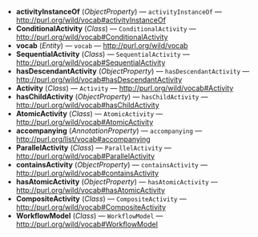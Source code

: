 - **activityInstanceOf** (*ObjectProperty*) — `activityInstanceOf` — <http://purl.org/wild/vocab#activityInstanceOf>
  <span class='search-tokens' style='display:none'>activity Instance Of activity instance of activityInstanceOf activityinstanceof http://purl.org/wild/vocab#activity Instance Of http://purl.org/wild/vocab#activity instance of http://purl.org/wild/vocab#activityInstanceOf http://purl.org/wild/vocab#activityinstanceof</span>
- **ConditionalActivity** (*Class*) — `ConditionalActivity` — <http://purl.org/wild/vocab#ConditionalActivity>
  <span class='search-tokens' style='display:none'>Conditional Activity ConditionalActivity conditional activity conditionalactivity http://purl.org/wild/vocab# Conditional Activity http://purl.org/wild/vocab# conditional activity http://purl.org/wild/vocab#ConditionalActivity http://purl.org/wild/vocab#conditionalactivity</span>
- **vocab** (*Entity*) — `vocab` — <http://purl.org/wild/vocab>
  <span class='search-tokens' style='display:none'>http://purl.org/wild/vocab vocab</span>
- **SequentialActivity** (*Class*) — `SequentialActivity` — <http://purl.org/wild/vocab#SequentialActivity>
  <span class='search-tokens' style='display:none'>Sequential Activity SequentialActivity http://purl.org/wild/vocab# Sequential Activity http://purl.org/wild/vocab# sequential activity http://purl.org/wild/vocab#SequentialActivity http://purl.org/wild/vocab#sequentialactivity sequential activity sequentialactivity</span>
- **hasDescendantActivity** (*ObjectProperty*) — `hasDescendantActivity` — <http://purl.org/wild/vocab#hasDescendantActivity>
  <span class='search-tokens' style='display:none'>has Descendant Activity has descendant activity hasDescendantActivity hasdescendantactivity http://purl.org/wild/vocab#has Descendant Activity http://purl.org/wild/vocab#has descendant activity http://purl.org/wild/vocab#hasDescendantActivity http://purl.org/wild/vocab#hasdescendantactivity</span>
- **Activity** (*Class*) — `Activity` — <http://purl.org/wild/vocab#Activity>
  <span class='search-tokens' style='display:none'>Activity activity http://purl.org/wild/vocab# Activity http://purl.org/wild/vocab# activity http://purl.org/wild/vocab#Activity http://purl.org/wild/vocab#activity</span>
- **hasChildActivity** (*ObjectProperty*) — `hasChildActivity` — <http://purl.org/wild/vocab#hasChildActivity>
  <span class='search-tokens' style='display:none'>has Child Activity has child activity hasChildActivity haschildactivity http://purl.org/wild/vocab#has Child Activity http://purl.org/wild/vocab#has child activity http://purl.org/wild/vocab#hasChildActivity http://purl.org/wild/vocab#haschildactivity</span>
- **AtomicActivity** (*Class*) — `AtomicActivity` — <http://purl.org/wild/vocab#AtomicActivity>
  <span class='search-tokens' style='display:none'>Atomic Activity AtomicActivity atomic activity atomicactivity http://purl.org/wild/vocab# Atomic Activity http://purl.org/wild/vocab# atomic activity http://purl.org/wild/vocab#AtomicActivity http://purl.org/wild/vocab#atomicactivity</span>
- **accompanying** (*AnnotationProperty*) — `accompanying` — <http://purl.org/list/vocab#accompanying>
  <span class='search-tokens' style='display:none'>accompanying http://purl.org/list/vocab#accompanying</span>
- **ParallelActivity** (*Class*) — `ParallelActivity` — <http://purl.org/wild/vocab#ParallelActivity>
  <span class='search-tokens' style='display:none'>Parallel Activity ParallelActivity http://purl.org/wild/vocab# Parallel Activity http://purl.org/wild/vocab# parallel activity http://purl.org/wild/vocab#ParallelActivity http://purl.org/wild/vocab#parallelactivity parallel activity parallelactivity</span>
- **containsActivity** (*ObjectProperty*) — `containsActivity` — <http://purl.org/wild/vocab#containsActivity>
  <span class='search-tokens' style='display:none'>contains Activity contains activity containsActivity containsactivity http://purl.org/wild/vocab#contains Activity http://purl.org/wild/vocab#contains activity http://purl.org/wild/vocab#containsActivity http://purl.org/wild/vocab#containsactivity</span>
- **hasAtomicActivity** (*ObjectProperty*) — `hasAtomicActivity` — <http://purl.org/wild/vocab#hasAtomicActivity>
  <span class='search-tokens' style='display:none'>has Atomic Activity has atomic activity hasAtomicActivity hasatomicactivity http://purl.org/wild/vocab#has Atomic Activity http://purl.org/wild/vocab#has atomic activity http://purl.org/wild/vocab#hasAtomicActivity http://purl.org/wild/vocab#hasatomicactivity</span>
- **CompositeActivity** (*Class*) — `CompositeActivity` — <http://purl.org/wild/vocab#CompositeActivity>
  <span class='search-tokens' style='display:none'>Composite Activity CompositeActivity composite activity compositeactivity http://purl.org/wild/vocab# Composite Activity http://purl.org/wild/vocab# composite activity http://purl.org/wild/vocab#CompositeActivity http://purl.org/wild/vocab#compositeactivity</span>
- **WorkflowModel** (*Class*) — `WorkflowModel` — <http://purl.org/wild/vocab#WorkflowModel>
  <span class='search-tokens' style='display:none'>Workflow Model WorkflowModel http://purl.org/wild/vocab# Workflow Model http://purl.org/wild/vocab# workflow model http://purl.org/wild/vocab#WorkflowModel http://purl.org/wild/vocab#workflowmodel workflow model workflowmodel</span>